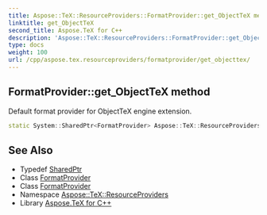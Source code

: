 ```yaml
---
title: Aspose::TeX::ResourceProviders::FormatProvider::get_ObjectTeX method
linktitle: get_ObjectTeX
second_title: Aspose.TeX for C++
description: 'Aspose::TeX::ResourceProviders::FormatProvider::get_ObjectTeX method. Default format provider for ObjectTeX engine extension in C++.'
type: docs
weight: 100
url: /cpp/aspose.tex.resourceproviders/formatprovider/get_objecttex/
---
```

## FormatProvider::get_ObjectTeX method


Default format provider for ObjectTeX engine extension.

```cpp
static System::SharedPtr<FormatProvider> Aspose::TeX::ResourceProviders::FormatProvider::get_ObjectTeX()
```

## See Also

* Typedef [SharedPtr](../../../system/sharedptr/)
* Class [FormatProvider](../)
* Class [FormatProvider](../)
* Namespace [Aspose::TeX::ResourceProviders](../../)
* Library [Aspose.TeX for C++](../../../)
